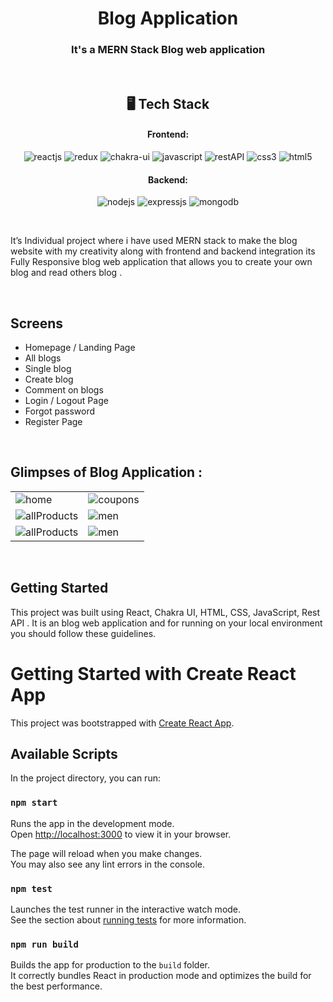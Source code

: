 

<h1 align="center">Blog Application</h1>

<h3 align="center">It's a MERN Stack Blog web application </h3>

<br />


<h2 align="center">🖥️ Tech Stack</h2>


<h4 align="center">Frontend:</h4>

<p align="center">
  <img src="https://img.shields.io/badge/React-20232A?style=for-the-badge&logo=react&logoColor=61DAFB" alt="reactjs" />
  <img src="https://img.shields.io/badge/Redux-593D88?style=for-the-badge&logo=redux&logoColor=white" alt="redux" />
  <img src="https://img.shields.io/badge/Chakra%20UI-3bc7bd?style=for-the-badge&logo=chakraui&logoColor=white" alt="chakra-ui" />
  <img src="https://img.shields.io/badge/JavaScript-323330?style=for-the-badge&logo=javascript&logoColor=F7DF1E" alt="javascript" />
  <img src="https://img.shields.io/badge/Rest_API-02303A?style=for-the-badge&logo=react-router&logoColor=white" alt="restAPI" />
  <img src="https://img.shields.io/badge/CSS3-1572B6?style=for-the-badge&logo=css3&logoColor=white" alt="css3" />
  <img src="https://img.shields.io/badge/HTML5-E34F26?style=for-the-badge&logo=html5&logoColor=white" alt="html5" />
</p>


<h4 align="center">Backend:</h4>

<p align="center">
  <img src="https://img.shields.io/badge/Node.js-339933?style=for-the-badge&logo=nodedotjs&logoColor=white" alt="nodejs" />
  <img src="https://img.shields.io/badge/Express.js-000000?style=for-the-badge&logo=express&logoColor=white" alt="expressjs" />
  <img src="https://img.shields.io/badge/MongoDB-4EA94B?style=for-the-badge&logo=mongodb&logoColor=white" alt="mongodb" />

</p>







<br />

It’s Individual project where i have used MERN stack to make the blog website with my creativity along with frontend and backend integration
its Fully Responsive blog web application that allows you to create your own blog and read others blog .



<br />

## Screens 
- Homepage / Landing Page
- All blogs 
- Single blog
- Create blog 
- Comment on blogs
- Login / Logout Page
- Forgot password
- Register Page




<br />

## Glimpses of Blog Application  :




<table>
  <tr>
    <td><img maxW="50%" src="https://i.ibb.co/Hx7HCdg/Screenshot-4.png"  alt="home" /></td>
    <td><img maxW="50%" src="https://i.ibb.co/J7H2d8f/Screenshot-9.png"  alt="coupons" /></td>
  </tr>
  <tr>
   <td><img src="https://i.ibb.co/b7Xr1T6/Screenshot-5.png"  alt="allProducts" /></td>
    <td><img src="https://i.ibb.co/9g4LHdf/Screenshot-6.png"  alt="men" /></td>
  </tr>
  <tr>
    <td><img src="https://i.ibb.co/pj7Bs6z/Screenshot-7.png" alt="allProducts" /></td>
    <td><img src="https://i.ibb.co/PzmQYLp/Screenshot-8.png"  alt="men" /></td>
  </tr>
</table>

<br />



## Getting Started

This project was built using React, Chakra UI, HTML, CSS, JavaScript, Rest API . It is an blog web application and for running on your local environment you should follow these guidelines.



# Getting Started with Create React App

This project was bootstrapped with [Create React App](https://github.com/facebook/create-react-app).

## Available Scripts

In the project directory, you can run:

### `npm start`

Runs the app in the development mode.\
Open [http://localhost:3000](http://localhost:3000) to view it in your browser.

The page will reload when you make changes.\
You may also see any lint errors in the console.

### `npm test`

Launches the test runner in the interactive watch mode.\
See the section about [running tests](https://facebook.github.io/create-react-app/docs/running-tests) for more information.

### `npm run build`

Builds the app for production to the `build` folder.\
It correctly bundles React in production mode and optimizes the build for the best performance.






